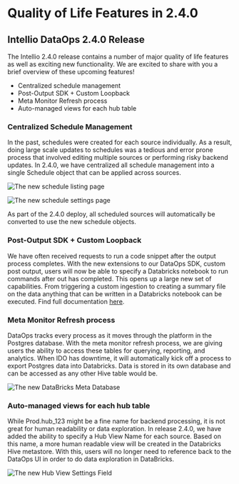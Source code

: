 # Quality of Life Features in 2.4.0

## Intellio DataOps 2.4.0 Release&#x20;

The Intellio 2.4.0 release contains a number of major quality of life features as well as exciting new functionality. We are excited to share with you a brief overview of these upcoming features!&#x20;

* Centralized schedule management&#x20;
* Post-Output SDK + Custom Loopback&#x20;
* Meta Monitor Refresh process&#x20;
* Auto-managed views for each hub table&#x20;

### Centralized Schedule Management&#x20;

In the past, schedules were created for each source individually. As a result, doing large scale updates to schedules was a tedious and error prone process that involved editing multiple sources or performing risky backend updates. In 2.4.0, we have centralized all schedule management into a single Schedule object that can be applied across sources. &#x20;

![The new schedule listing page](https://firebasestorage.googleapis.com/v0/b/gitbook-x-prod.appspot.com/o/spaces%2F-LhufZT729fit8K2vT1H-887967055%2Fuploads%2FiSFmI3qpCSUtBldadOZE%2Ffile.png?alt=media)



![The new schedule settings page ](https://firebasestorage.googleapis.com/v0/b/gitbook-x-prod.appspot.com/o/spaces%2F-LhufZT729fit8K2vT1H-887967055%2Fuploads%2FtYmF4SKh3CEQzl8shzgz%2Ffile.png?alt=media)

As part of the 2.4.0 deploy, all scheduled sources will automatically be converted to use the new schedule objects. &#x20;

### **Post-Output SDK + Custom Loopback**&#x20;

We have often received requests to run a code snippet after the output process completes. With the new extensions to our DataOps SDK, custom post output, users will now be able to specify a Databricks notebook to run commands after out has completed. This opens up a large new set of capabilities. From triggering a custom ingestion to creating a summary file on the data anything that can be written in a Databricks notebook can be executed. Find full documentation [here](https://intellio.gitbook.io/dataops/v/master/configuring-the-data-integration-process/custom-post-output).&#x20;

### Meta Monitor Refresh process&#x20;

DataOps tracks every process as it moves through the platform in the Postgres database. With the meta monitor refresh process, we are giving users the ability to access these tables for querying, reporting, and analytics. When IDO has downtime, it will automatically kick off a process to export Postgres data into Databricks. Data is stored in its own database and can be accessed as any other Hive table would be.&#x20;

![The new DataBricks Meta Database](https://firebasestorage.googleapis.com/v0/b/gitbook-x-prod.appspot.com/o/spaces%2F-LhufZT729fit8K2vT1H-887967055%2Fuploads%2FSu2XRLAWbEnKvPpGFGfL%2Ffile.png?alt=media)

### Auto-managed views for each hub table&#x20;

While Prod.hub\_123 might be a fine name for backend processing, it is not great for human readability or data exploration. In release 2.4.0, we have added the ability to specify a Hub View Name for each source. Based on this name, a more human readable view will be created in the Databricks Hive metastore. With this, users will no longer need to reference back to the DataOps UI in order to do data exploration in DataBricks.&#x20;

![The new Hub View Settings Field ](https://firebasestorage.googleapis.com/v0/b/gitbook-x-prod.appspot.com/o/spaces%2F-LhufZT729fit8K2vT1H-887967055%2Fuploads%2FqbVgAzHEJzwPSvCZpBVI%2Ffile.png?alt=media)


